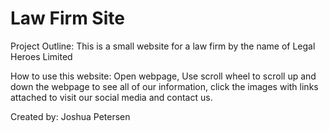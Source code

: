 # Law Firm Site

Project Outline:
This is a small website for a law firm by the name of Legal Heroes Limited

How to use this website:
Open webpage, 
Use scroll wheel to scroll up and down the webpage to see all of our information, 
click the images with links attached to visit our social media and contact us.

Created by:
Joshua Petersen
